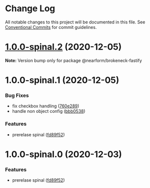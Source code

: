 # Change Log

All notable changes to this project will be documented in this file.
See [Conventional Commits](https://conventionalcommits.org) for commit guidelines.

# [1.0.0-spinal.2](https://github.com/nearform/brokeneck/compare/@nearform/brokeneck-fastify@1.0.0-spinal.1...@nearform/brokeneck-fastify@1.0.0-spinal.2) (2020-12-05)

**Note:** Version bump only for package @nearform/brokeneck-fastify





# 1.0.0-spinal.1 (2020-12-05)


### Bug Fixes

* fix checkbox handling ([760e289](https://github.com/nearform/brokeneck/commit/760e289073a32bd7b3b2b08e330e37b34fb56239))
* handle non object config ([bbb0538](https://github.com/nearform/brokeneck/commit/bbb0538f97ef1b9f6509870851e5b59256b7b2fc))


### Features

* prerelase spinal ([fd89f52](https://github.com/nearform/brokeneck/commit/fd89f523ad65d1b797fe3b35b2912bd264d80860))





# 1.0.0-spinal.0 (2020-12-03)


### Features

* prerelase spinal ([fd89f52](https://github.com/nearform/brokeneck/commit/fd89f523ad65d1b797fe3b35b2912bd264d80860))
